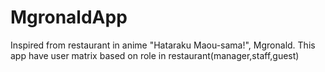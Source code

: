 # MgronaldApp

Inspired from restaurant in anime "Hataraku Maou-sama!", Mgronald. This app have user matrix based on role in restaurant(manager,staff,guest)
